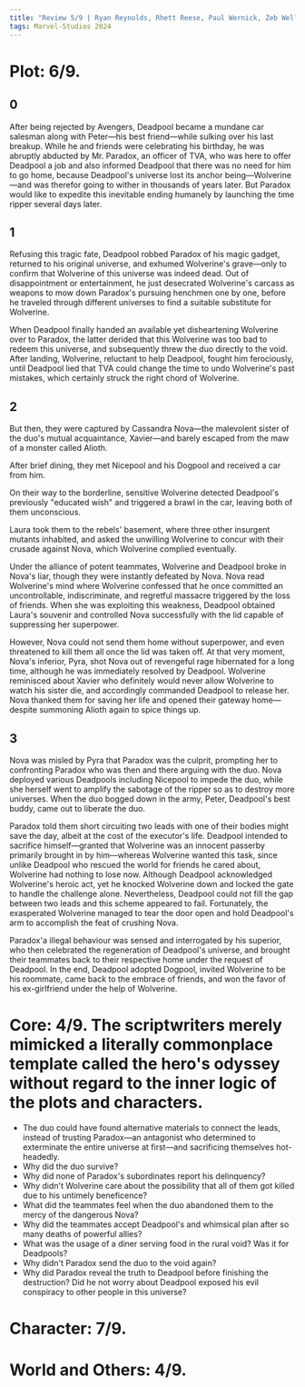 ```yaml
---
title: "Review 5/9 | Ryan Reynolds, Rhett Reese, Paul Wernick, Zeb Wells, Shawn Levy - Deadpool & Wolverine"
tags: Marvel-Studios 2024
---
```



# Plot: 6/9. 
## 0 
After being rejected by Avengers, Deadpool became a mundane car salesman along with Peter—his best friend—while sulking over his last breakup. While he and friends were celebrating his birthday, he was abruptly abducted by Mr. Paradox, an officer of TVA, who was here to offer Deadpool a job and also informed Deadpool that there was no need for him to go home, because Deadpool's universe lost its anchor being—Wolverine—and was therefor going to wither in thousands of years later. But Paradox would like to expedite this inevitable ending humanely by launching the time ripper several days later.

## 1
Refusing this tragic fate, Deadpool robbed Paradox of his magic gadget, returned to his original universe, and exhumed  Wolverine's grave—only to confirm that Wolverine of this universe was indeed dead. Out of disappointment or entertainment, he just desecrated Wolverine's carcass as weapons to mow down Paradox's pursuing henchmen one by one, before he traveled through different universes to find a suitable substitute for Wolverine.

When Deadpool finally handed an available yet disheartening Wolverine over to Paradox, the latter derided that this Wolverine was too bad to redeem this universe, and subsequently threw the duo directly to the void. After landing, Wolverine, reluctant to help Deadpool, fought him ferociously, until Deadpool lied that TVA could change the time to undo Wolverine's past mistakes, which certainly struck the right chord of Wolverine.

## 2
But then, they were captured by Cassandra Nova—the malevolent sister of the duo's mutual acquaintance, Xavier—and barely escaped from the maw of a monster called Alioth.

After brief dining, they met Nicepool and his Dogpool and received a car from him.

On their way to the borderline, sensitive Wolverine detected Deadpool's previously "educated wish" and triggered a brawl in the car, leaving both of them unconscious.

Laura took them to the rebels' basement, where three other insurgent mutants inhabited, and asked the unwilling Wolverine to concur with their crusade against Nova, which Wolverine complied eventually.

Under the alliance of potent teammates, Wolverine and Deadpool broke in Nova's liar, though they were instantly defeated by Nova. Nova read Wolverine's mind where Wolverine confessed that he once committed an uncontrollable, indiscriminate, and regretful massacre triggered by the loss of friends. When she was exploiting this weakness, Deadpool obtained Laura's souvenir and controlled Nova successfully with the lid capable of suppressing her superpower. 

However, Nova could not send them home without superpower, and even threatened to kill them all once the lid was taken off. At that very moment, Nova's inferior, Pyra, shot Nova out of revengeful rage hibernated for a long time, although he was immediately resolved by Deadpool. Wolverine reminisced about Xavier who definitely would never allow Wolverine to watch his sister die, and accordingly commanded Deadpool to release her. Nova thanked them for saving her life and opened their gateway home—despite summoning Alioth again to spice things up.

## 3
Nova was misled by Pyra that Paradox was the culprit, prompting her to confronting Paradox who was then and there arguing with the duo. Nova deployed various Deadpools including Nicepool to impede the duo, while she herself went to amplify the sabotage of the ripper so as to destroy more universes. When the duo bogged down in the army, Peter, Deadpool's best buddy, came out to liberate the duo.

Paradox told them short circuiting two leads with one of their bodies might save the day, albeit at the cost of the executor's life. Deadpool intended to sacrifice himself—granted that Wolverine was an innocent passerby primarily brought in by him—whereas Wolverine wanted this task, since unlike Deadpool who rescued the world for friends he cared about, Wolverine had nothing to lose now. 
Although Deadpool acknowledged Wolverine's heroic act, yet he knocked Wolverine down and locked the gate to handle the challenge alone. Nevertheless, Deadpool could not fill the gap between two leads and this scheme appeared to fail. Fortunately, the exasperated Wolverine managed to tear the door open and hold Deadpool's arm to accomplish the feat of crushing Nova.

Paradox'a illegal behaviour was sensed and interrogated by his superior, who then celebrated the regeneration of Deadpool's universe, and brought their teammates back to their respective home under the request of Deadpool. In the end, Deadpool adopted Dogpool, invited Wolverine to be his roommate, came back to the embrace of friends, and won the favor of his ex-girlfriend under the help of Wolverine.

# Core: 4/9. The scriptwriters merely mimicked a literally commonplace template called the hero's odyssey without regard to the inner logic of the plots and characters.
+ The duo could have found alternative materials to connect the leads, instead of trusting Paradox—an antagonist who determined to exterminate the entire universe at first—and sacrificing themselves hot-headedly.
+ Why did the duo survive?
+ Why did none of Paradox's subordinates report his delinquency? 
+ Why didn't Wolverine care about the possibility that all of them got killed due to his untimely beneficence?
+ What did the teammates feel when the duo abandoned them to the mercy of the dangerous Nova?
+ Why did the teammates accept Deadpool's and whimsical plan after so many deaths of powerful allies?
+ What was the usage of a diner serving food in the rural void? Was it for Deadpools?
+ Why didn't Paradox send the duo to the void again?
+ Why did Paradox reveal the truth to Deadpool before finishing the destruction? Did he not worry about Deadpool exposed his evil conspiracy to other people in this universe?

# Character: 7/9.

# World and Others: 4/9. 

